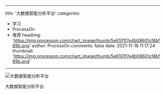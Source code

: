 
---
title: '大数据智能分析平台'
categories: 
 - 学习
 - ProcessOn
 - 推荐
headimg: 'https://img.processon.com/chart_image/thumb/5e6101f7e4b08601cf4bf89b.png'
author: ProcessOn
comments: false
date: 2021-11-18 11:17:24
thumbnail: 'https://img.processon.com/chart_image/thumb/5e6101f7e4b08601cf4bf89b.png'
---

<div>   
<img class="thumb" alt="大数据智能分析平台" src="https://img.processon.com/chart_image/thumb/5e6101f7e4b08601cf4bf89b.png" referrerpolicy="no-referrer">
<p>大数据智能分析平台</p>  
</div>
            